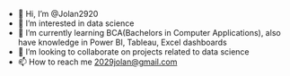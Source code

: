- 👋 Hi, I’m @Jolan2920
- 👀 I’m interested in data science 
- 🌱 I’m currently learning BCA(Bachelors in Computer Applications), also have knowledge in Power BI, Tableau, Excel dashboards
- 💞️ I’m looking to collaborate on projects related to data science 
- 📫 How to reach me 2029jolan@gmail.com 

<!---
Jolan2920/Jolan2920 is a ✨ special ✨ repository because its `README.md` (this file) appears on your GitHub profile.
You can click the Preview link to take a look at your changes.
--->
